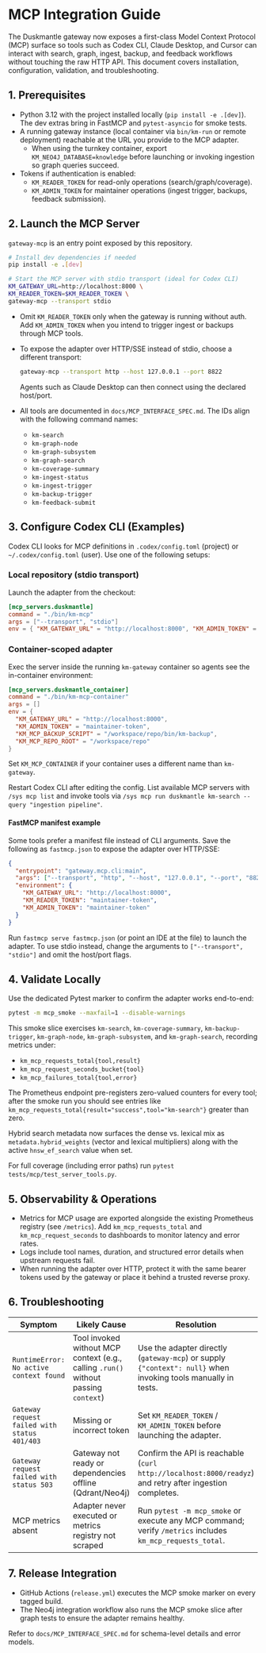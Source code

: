 # MCP Integration Guide

The Duskmantle gateway now exposes a first-class Model Context Protocol (MCP) surface so tools such as Codex CLI, Claude Desktop, and Cursor can interact with search, graph, ingest, backup, and feedback workflows without touching the raw HTTP API. This document covers installation, configuration, validation, and troubleshooting.

## 1. Prerequisites

- Python 3.12 with the project installed locally (`pip install -e .[dev]`). The dev extras bring in FastMCP and `pytest-asyncio` for smoke tests.
- A running gateway instance (local container via `bin/km-run` or remote deployment) reachable at the URL you provide to the MCP adapter.
  - When using the turnkey container, export `KM_NEO4J_DATABASE=knowledge` before launching or invoking ingestion so graph queries succeed.
- Tokens if authentication is enabled:
  - `KM_READER_TOKEN` for read-only operations (search/graph/coverage).
  - `KM_ADMIN_TOKEN` for maintainer operations (ingest trigger, backups, feedback submission).

## 2. Launch the MCP Server

`gateway-mcp` is an entry point exposed by this repository.

```bash
# Install dev dependencies if needed
pip install -e .[dev]

# Start the MCP server with stdio transport (ideal for Codex CLI)
KM_GATEWAY_URL=http://localhost:8000 \
KM_READER_TOKEN=$KM_READER_TOKEN \
gateway-mcp --transport stdio
```

- Omit `KM_READER_TOKEN` only when the gateway is running without auth. Add `KM_ADMIN_TOKEN` when you intend to trigger ingest or backups through MCP tools.
- To expose the adapter over HTTP/SSE instead of stdio, choose a different transport:

  ```bash
  gateway-mcp --transport http --host 127.0.0.1 --port 8822
  ```

  Agents such as Claude Desktop can then connect using the declared host/port.
- All tools are documented in `docs/MCP_INTERFACE_SPEC.md`. The IDs align with the following command names:
  - `km-search`
  - `km-graph-node`
  - `km-graph-subsystem`
  - `km-graph-search`
  - `km-coverage-summary`
  - `km-ingest-status`
  - `km-ingest-trigger`
  - `km-backup-trigger`
  - `km-feedback-submit`

## 3. Configure Codex CLI (Examples)

Codex CLI looks for MCP definitions in `.codex/config.toml` (project) or `~/.codex/config.toml` (user). Use one of the following setups:

### Local repository (stdio transport)

Launch the adapter from the checkout:

```toml
[mcp_servers.duskmantle]
command = "./bin/km-mcp"
args = ["--transport", "stdio"]
env = { "KM_GATEWAY_URL" = "http://localhost:8000", "KM_ADMIN_TOKEN" = "maintainer-token" }
```

### Container-scoped adapter

Exec the server inside the running `km-gateway` container so agents see the in-container environment:

```toml
[mcp_servers.duskmantle_container]
command = "./bin/km-mcp-container"
args = []
env = {
  "KM_GATEWAY_URL" = "http://localhost:8000",
  "KM_ADMIN_TOKEN" = "maintainer-token",
  "KM_MCP_BACKUP_SCRIPT" = "/workspace/repo/bin/km-backup",
  "KM_MCP_REPO_ROOT" = "/workspace/repo"
}
```

Set `KM_MCP_CONTAINER` if your container uses a different name than `km-gateway`.

Restart Codex CLI after editing the config. List available MCP servers with `/sys mcp list` and invoke tools via `/sys mcp run duskmantle km-search --query "ingestion pipeline"`.

#### FastMCP manifest example

Some tools prefer a manifest file instead of CLI arguments. Save the following as `fastmcp.json` to expose the adapter over HTTP/SSE:

```json
{
  "entrypoint": "gateway.mcp.cli:main",
  "args": ["--transport", "http", "--host", "127.0.0.1", "--port", "8822"],
  "environment": {
    "KM_GATEWAY_URL": "http://localhost:8000",
    "KM_READER_TOKEN": "maintainer-token",
    "KM_ADMIN_TOKEN": "maintainer-token"
  }
}
```

Run `fastmcp serve fastmcp.json` (or point an IDE at the file) to launch the adapter. To use stdio instead, change the arguments to `["--transport", "stdio"]` and omit the host/port flags.

## 4. Validate Locally

Use the dedicated Pytest marker to confirm the adapter works end-to-end:

```bash
pytest -m mcp_smoke --maxfail=1 --disable-warnings
```

This smoke slice exercises `km-search`, `km-coverage-summary`, `km-backup-trigger`, `km-graph-node`, `km-graph-subsystem`, and `km-graph-search`, recording metrics under:

- `km_mcp_requests_total{tool,result}`
- `km_mcp_request_seconds_bucket{tool}`
- `km_mcp_failures_total{tool,error}`

The Prometheus endpoint pre-registers zero-valued counters for every tool; after the smoke run you should see entries like `km_mcp_requests_total{result="success",tool="km-search"}` greater than zero.

Hybrid search metadata now surfaces the dense vs. lexical mix as `metadata.hybrid_weights` (vector and lexical multipliers) along with the active `hnsw_ef_search` value when set.

For full coverage (including error paths) run `pytest tests/mcp/test_server_tools.py`.

## 5. Observability & Operations

- Metrics for MCP usage are exported alongside the existing Prometheus registry (see `/metrics`). Add `km_mcp_requests_total` and `km_mcp_request_seconds` to dashboards to monitor latency and error rates.
- Logs include tool names, duration, and structured error details when upstream requests fail.
- When running the adapter over HTTP, protect it with the same bearer tokens used by the gateway or place it behind a trusted reverse proxy.

## 6. Troubleshooting

| Symptom | Likely Cause | Resolution |
| --- | --- | --- |
| `RuntimeError: No active context found` | Tool invoked without MCP context (e.g., calling `.run()` without passing `context`) | Use the adapter directly (`gateway-mcp`) or supply `{"context": null}` when invoking tools manually in tests. |
| `Gateway request failed with status 401/403` | Missing or incorrect token | Set `KM_READER_TOKEN` / `KM_ADMIN_TOKEN` before launching the adapter. |
| `Gateway request failed with status 503` | Gateway not ready or dependencies offline (Qdrant/Neo4j) | Confirm the API is reachable (`curl http://localhost:8000/readyz`) and retry after ingestion completes. |
| MCP metrics absent | Adapter never executed or metrics registry not scraped | Run `pytest -m mcp_smoke` or execute any MCP command; verify `/metrics` includes `km_mcp_requests_total`. |

## 7. Release Integration

- GitHub Actions (`release.yml`) executes the MCP smoke marker on every tagged build.
- The Neo4j integration workflow also runs the MCP smoke slice after graph tests to ensure the adapter remains healthy.

Refer to `docs/MCP_INTERFACE_SPEC.md` for schema-level details and error models.
